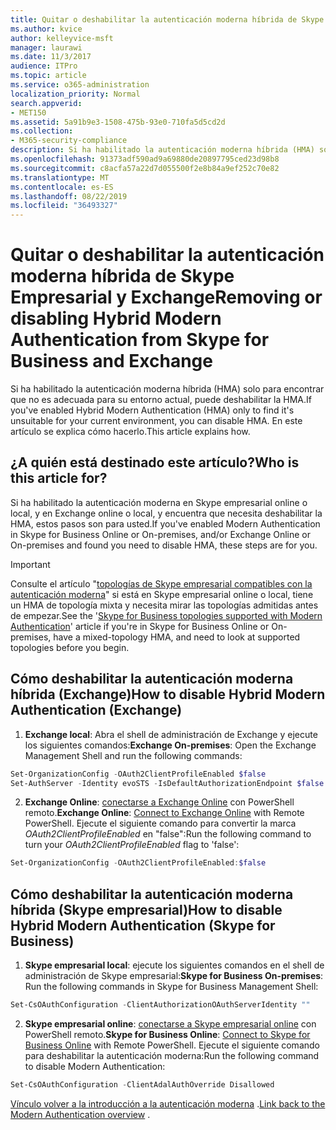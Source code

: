 ```yaml
---
title: Quitar o deshabilitar la autenticación moderna híbrida de Skype Empresarial y Exchange
ms.author: kvice
author: kelleyvice-msft
manager: laurawi
ms.date: 11/3/2017
audience: ITPro
ms.topic: article
ms.service: o365-administration
localization_priority: Normal
search.appverid:
- MET150
ms.assetid: 5a91b9e3-1508-475b-93e0-710fa5d5cd2d
ms.collection:
- M365-security-compliance
description: Si ha habilitado la autenticación moderna híbrida (HMA) solo para encontrar que no es adecuada para su entorno actual, puede deshabilitar la HMA. En este artículo se explica cómo hacerlo.
ms.openlocfilehash: 91373adf590ad9a69880de20897795ced23d98b8
ms.sourcegitcommit: c8acfa57a22d7d055500f2e8b84a9ef252c70e82
ms.translationtype: MT
ms.contentlocale: es-ES
ms.lasthandoff: 08/22/2019
ms.locfileid: "36493327"
---
```

# <a name="removing-or-disabling-hybrid-modern-authentication-from-skype-for-business-and-exchange"></a><span data-ttu-id="63ad9-104">Quitar o deshabilitar la autenticación moderna híbrida de Skype Empresarial y Exchange</span><span class="sxs-lookup"><span data-stu-id="63ad9-104">Removing or disabling Hybrid Modern Authentication from Skype for Business and Exchange</span></span>

<span data-ttu-id="63ad9-105">Si ha habilitado la autenticación moderna híbrida (HMA) solo para encontrar que no es adecuada para su entorno actual, puede deshabilitar la HMA.</span><span class="sxs-lookup"><span data-stu-id="63ad9-105">If you've enabled Hybrid Modern Authentication (HMA) only to find it's unsuitable for your current environment, you can disable HMA.</span></span> <span data-ttu-id="63ad9-106">En este artículo se explica cómo hacerlo.</span><span class="sxs-lookup"><span data-stu-id="63ad9-106">This article explains how.</span></span>
  
## <a name="who-is-this-article-for"></a><span data-ttu-id="63ad9-107">¿A quién está destinado este artículo?</span><span class="sxs-lookup"><span data-stu-id="63ad9-107">Who is this article for?</span></span>

<span data-ttu-id="63ad9-108">Si ha habilitado la autenticación moderna en Skype empresarial online o local, y en Exchange online o local, y encuentra que necesita deshabilitar la HMA, estos pasos son para usted.</span><span class="sxs-lookup"><span data-stu-id="63ad9-108">If you've enabled Modern Authentication in Skype for Business Online or On-premises, and/or Exchange Online or On-premises and found you need to disable HMA, these steps are for you.</span></span>

> [!IMPORTANT]
> <span data-ttu-id="63ad9-109">Consulte el artículo "[topologías de Skype empresarial compatibles con la autenticación moderna](https://technet.microsoft.com/en-us/library/mt803262.aspx)" si está en Skype empresarial online o local, tiene un HMA de topología mixta y necesita mirar las topologías admitidas antes de empezar.</span><span class="sxs-lookup"><span data-stu-id="63ad9-109">See the '[Skype for Business topologies supported with Modern Authentication](https://technet.microsoft.com/en-us/library/mt803262.aspx)' article if you're in Skype for Business Online or On-premises, have a mixed-topology HMA, and need to look at supported topologies before you begin.</span></span>
  
## <a name="how-to-disable-hybrid-modern-authentication-exchange"></a><span data-ttu-id="63ad9-110">Cómo deshabilitar la autenticación moderna híbrida (Exchange)</span><span class="sxs-lookup"><span data-stu-id="63ad9-110">How to disable Hybrid Modern Authentication (Exchange)</span></span>

1. <span data-ttu-id="63ad9-111">**Exchange local**: Abra el shell de administración de Exchange y ejecute los siguientes comandos:</span><span class="sxs-lookup"><span data-stu-id="63ad9-111">**Exchange On-premises**: Open the Exchange Management Shell and run the following commands:</span></span> 

```powershell
Set-OrganizationConfig -OAuth2ClientProfileEnabled $false
Set-AuthServer -Identity evoSTS -IsDefaultAuthorizationEndpoint $false
```

2. <span data-ttu-id="63ad9-112">**Exchange Online**: [conectarse a Exchange Online](https://docs.microsoft.com/en-us/powershell/exchange/exchange-online/connect-to-exchange-online-powershell/connect-to-exchange-online-powershell) con PowerShell remoto.</span><span class="sxs-lookup"><span data-stu-id="63ad9-112">**Exchange Online**: [Connect to Exchange Online](https://docs.microsoft.com/en-us/powershell/exchange/exchange-online/connect-to-exchange-online-powershell/connect-to-exchange-online-powershell) with Remote PowerShell.</span></span> <span data-ttu-id="63ad9-113">Ejecute el siguiente comando para convertir la marca *OAuth2ClientProfileEnabled* en "false":</span><span class="sxs-lookup"><span data-stu-id="63ad9-113">Run the following command to turn your  *OAuth2ClientProfileEnabled*  flag to 'false':</span></span>

```powershell    
Set-OrganizationConfig -OAuth2ClientProfileEnabled:$false
```
    
## <a name="how-to-disable-hybrid-modern-authentication-skype-for-business"></a><span data-ttu-id="63ad9-114">Cómo deshabilitar la autenticación moderna híbrida (Skype empresarial)</span><span class="sxs-lookup"><span data-stu-id="63ad9-114">How to disable Hybrid Modern Authentication (Skype for Business)</span></span>

1. <span data-ttu-id="63ad9-115">**Skype empresarial local**: ejecute los siguientes comandos en el shell de administración de Skype empresarial:</span><span class="sxs-lookup"><span data-stu-id="63ad9-115">**Skype for Business On-premises**: Run the following commands in Skype for Business Management Shell:</span></span>

```powershell
Set-CsOAuthConfiguration -ClientAuthorizationOAuthServerIdentity ""
```

2. <span data-ttu-id="63ad9-116">**Skype empresarial online**: [conectarse a Skype empresarial online](https://docs.microsoft.com/en-us/office365/enterprise/powershell/manage-skype-for-business-online-with-office-365-powershell) con PowerShell remoto.</span><span class="sxs-lookup"><span data-stu-id="63ad9-116">**Skype for Business Online**: [Connect to Skype for Business Online](https://docs.microsoft.com/en-us/office365/enterprise/powershell/manage-skype-for-business-online-with-office-365-powershell) with Remote PowerShell.</span></span> <span data-ttu-id="63ad9-117">Ejecute el siguiente comando para deshabilitar la autenticación moderna:</span><span class="sxs-lookup"><span data-stu-id="63ad9-117">Run the following command to disable Modern Authentication:</span></span>

```powershell    
Set-CsOAuthConfiguration -ClientAdalAuthOverride Disallowed
```

<span data-ttu-id="63ad9-118">[Vínculo volver a la introducción a la autenticación moderna](hybrid-modern-auth-overview.md) .</span><span class="sxs-lookup"><span data-stu-id="63ad9-118">[Link back to the Modern Authentication overview](hybrid-modern-auth-overview.md) .</span></span> 
  


